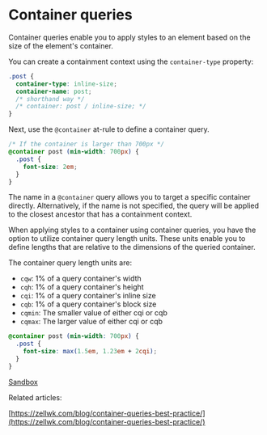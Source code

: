 # Container queries

Container queries enable you to apply styles to an element based on the size of
the element's container.

You can create a containment context using the `container-type` property:

```css
.post {
  container-type: inline-size;
  container-name: post;
  /* shorthand way */
  /* container: post / inline-size; */
}
```

Next, use the `@container` at-rule to define a container query.

```css
/* If the container is larger than 700px */
@container post (min-width: 700px) {
  .post {
    font-size: 2em;
  }
}
```

The name in a `@container` query allows you to target a specific container
directly. Alternatively, if the name is not specified, the query will be applied
to the closest ancestor that has a containment context.

When applying styles to a container using container queries, you have the option
to utilize container query length units. These units enable you to define
lengths that are relative to the dimensions of the queried container.

The container query length units are:

- `cqw`: 1% of a query container's width
- `cqh`: 1% of a query container's height
- `cqi`: 1% of a query container's inline size
- `cqb`: 1% of a query container's block size
- `cqmin`: The smaller value of either cqi or cqb
- `cqmax`: The larger value of either cqi or cqb

```css
@container post (min-width: 700px) {
  .post {
    font-size: max(1.5em, 1.23em + 2cqi);
  }
}
```

[Sandbox](https://codesandbox.io/s/css-container-queries-jl9pt8)

Related articles:

[https://zellwk.com/blog/container-queries-best-practice/](https://zellwk.com/blog/container-queries-best-practice/)
